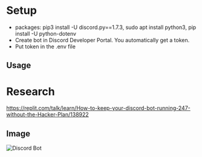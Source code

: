 # Setup
- packages: pip3 install -U discord.py==1.7.3, sudo apt install python3, pip install -U python-dotenv
- Create bot in Discord Developer Portal. You automatically get a token.
- Put token in the .env file
## Usage
# Research
https://replit.com/talk/learn/How-to-keep-your-discord-bot-running-247-without-the-Hacker-Plan/138922

## Image
![Discord Bot](C:/Users/david/Desktop/DiscordBot.PNG)

